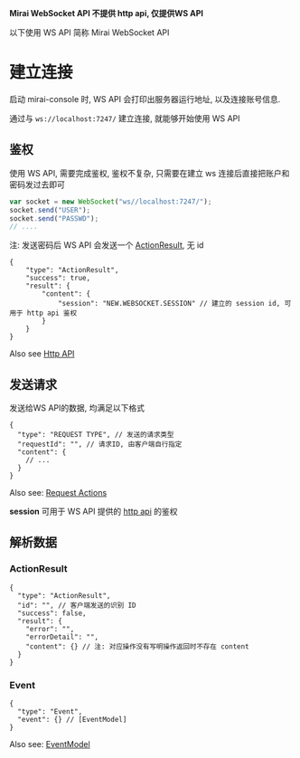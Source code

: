 **Mirai WebSocket API 不提供 http api, 仅提供WS API**

以下使用 WS API 简称 Mirai WebSocket API

# 建立连接

启动 mirai-console 时, WS API 会打印出服务器运行地址, 以及连接账号信息.

通过与 `ws://localhost:7247/` 建立连接, 就能够开始使用 WS API

## 鉴权

使用 WS API, 需要完成鉴权, 鉴权不复杂, 只需要在建立 ws 连接后直接把账户和密码发过去即可
```js
var socket = new WebSocket("ws//localhost:7247/");
socket.send("USER");
socket.send("PASSWD");
// ....
```
注: 发送密码后 WS API 会发送一个 [ActionResult](#ActionResult), 无 id
```json5
{
    "type": "ActionResult",
    "success": true,
    "result": {
        "content": {
            "session": "NEW.WEBSOCKET.SESSION" // 建立的 session id, 可用于 http api 鉴权
        }
    }
}
```
Also see [Http API](http.md)

## 发送请求
发送给WS API的数据, 均满足以下格式
```json5
{
  "type": "REQUEST TYPE", // 发送的请求类型
  "requestId": "", // 请求ID, 由客户端自行指定
  "content": {
    // ...
  }
}
```
Also see: [Request Actions](Model.md#操作列表)

**session** 可用于 WS API 提供的 [http api](http.md) 的鉴权

## 解析数据

### ActionResult
```json5
{
  "type": "ActionResult",
  "id": "", // 客户端发送的识别 ID
  "success": false,
  "result": {
    "error": "",
    "errorDetail": "",
    "content": {} // 注: 对应操作没有写明操作返回时不存在 content
  }
}
```

### Event
```json5
{
  "type": "Event",
  "event": {} // [EventModel]
}
```
Also see: [EventModel](Model.md#事件列表)

